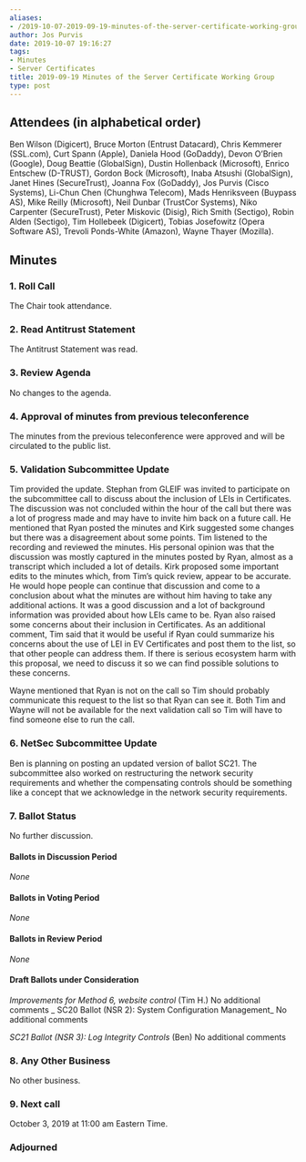```yaml
---
aliases:
- /2019-10-07-2019-09-19-minutes-of-the-server-certificate-working-group/
author: Jos Purvis
date: 2019-10-07 19:16:27
tags:
- Minutes
- Server Certificates
title: 2019-09-19 Minutes of the Server Certificate Working Group
type: post
---
```


## Attendees (in alphabetical order) 

Ben Wilson (Digicert), Bruce Morton (Entrust Datacard), Chris Kemmerer (SSL.com), Curt Spann (Apple), Daniela Hood (GoDaddy), Devon O’Brien (Google), Doug Beattie (GlobalSign), Dustin Hollenback (Microsoft), Enrico Entschew (D-TRUST), Gordon Bock (Microsoft), Inaba Atsushi (GlobalSign), Janet Hines (SecureTrust), Joanna Fox (GoDaddy), Jos Purvis (Cisco Systems), Li-Chun Chen (Chunghwa Telecom), Mads Henriksveen (Buypass AS), Mike Reilly (Microsoft), Neil Dunbar (TrustCor Systems), Niko Carpenter (SecureTrust), Peter Miskovic (Disig), Rich Smith (Sectigo), Robin Alden (Sectigo), Tim Hollebeek (Digicert), Tobias Josefowitz (Opera Software AS), Trevoli Ponds-White (Amazon), Wayne Thayer (Mozilla).

## Minutes



### 1. Roll Call



The Chair took attendance.

### 2. Read Antitrust Statement



The Antitrust Statement was read.

### 3. Review Agenda



No changes to the agenda.

### 4. Approval of minutes from previous teleconference 

The minutes from the previous teleconference were approved and will be circulated to the public list.

### 5. Validation Subcommittee Update



Tim provided the update. Stephan from GLEIF was invited to participate on the subcommittee call to discuss about the inclusion of LEIs in Certificates. The discussion was not concluded within the hour of the call but there was a lot of progress made and may have to invite him back on a future call. He mentioned that Ryan posted the minutes and Kirk suggested some changes but there was a disagreement about some points. Tim listened to the recording and reviewed the minutes. His personal opinion was that the discussion was mostly captured in the minutes posted by Ryan, almost as a transcript which included a lot of details. Kirk proposed some important edits to the minutes which, from Tim’s quick review, appear to be accurate. He would hope people can continue that discussion and come to a conclusion about what the minutes are without him having to take any additional actions. It was a good discussion and a lot of background information was provided about how LEIs came to be. Ryan also raised some concerns about their inclusion in Certificates. As an additional comment, Tim said that it would be useful if Ryan could summarize his concerns about the use of LEI in EV Certificates and post them to the list, so that other people can address them. If there is serious ecosystem harm with this proposal, we need to discuss it so we can find possible solutions to these concerns.

Wayne mentioned that Ryan is not on the call so Tim should probably communicate this request to the list so that Ryan can see it. Both Tim and Wayne will not be available for the next validation call so Tim will have to find someone else to run the call.

### 6. NetSec Subcommittee Update 

Ben is planning on posting an updated version of ballot SC21.
The subcommittee also worked on restructuring the network security requirements and whether the compensating controls should be something like a concept that we acknowledge in the network security requirements.

### 7. Ballot Status 

No further discussion.

#### Ballots in Discussion Period



_None_

#### Ballots in Voting Period 

_None_

#### Ballots in Review Period 

_None_

#### Draft Ballots under Consideration



_Improvements for Method 6, website control_ (Tim H.)
No additional comments
\_
SC20 Ballot (NSR 2): System Configuration Management\_
No additional comments

_SC21 Ballot (NSR 3): Log Integrity Controls_ (Ben)
No additional comments

### 8. Any Other Business 

No other business.

### 9. Next call 

October 3, 2019 at 11:00 am Eastern Time.

### Adjourned